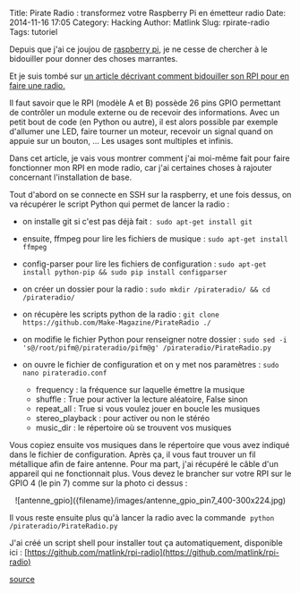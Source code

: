 Title: Pirate Radio : transformez votre Raspberry Pi en émetteur radio
Date: 2014-11-16 17:05
Category: Hacking
Author: Matlink
Slug: rpirate-radio
Tags: tutoriel

Depuis que j'ai ce joujou de [raspberry
pi](https://en.wikipedia.org/wiki/Raspberry_Pi), je ne cesse de
chercher à le bidouiller pour donner des choses marrantes.

Et je suis tombé sur [un article décrivant comment bidouiller son RPI
pour en faire une radio.](http://makezine.com/projects/make-38-cameras-and-av/raspberry-pirate-radio/)

Il faut savoir que le RPI (modèle A et B) possède 26 pins GPIO
permettant de contrôler un module externe ou de recevoir des
informations. Avec un petit bout de code (en Python ou autre), il est
alors possible par exemple d'allumer une LED, faire tourner un moteur,
recevoir un signal quand on appuie sur un bouton, ... Les usages sont
multiples et infinis.

Dans cet article, je vais vous montrer comment j'ai moi-même fait pour
faire fonctionner mon RPI en mode radio, car j'ai certaines choses à
rajouter concernant l'installation de base.

Tout d'abord on se connecte en SSH sur la raspberry, et une fois dessus,
on va récupérer le script Python qui permet de lancer la radio :

-  on installe git si c'est pas déjà fait : 
   ``sudo apt-get install git``
-  ensuite, ffmpeg pour lire les fichiers de musique :
   ``sudo apt-get install ffmpeg``
-  config-parser pour lire les fichiers de configuration :
   ``sudo apt-get install python-pip && sudo pip install configparser``
-  on créer un dossier pour la radio :
   ``sudo mkdir ∕pirateradio/ && cd /pirateradio/``
-  on récupère les scripts python de la radio :
   ``git clone https://github.com/Make-Magazine/PirateRadio ./``
-  on modifie le fichier Python pour renseigner notre dossier :
   ``sudo sed -i 's@/root/pifm@/pirateradio/pifm@g' /pirateradio/PirateRadio.py``
-  on ouvre le fichier de configuration et on y met nos paramètres :
   ``sudo nano pirateradio.conf``

   -  frequency : la fréquence sur laquelle émettre la musique
   -  shuffle : True pour activer la lecture aléatoire, False sinon
   -  repeat\_all : True si vous voulez jouer en boucle les musiques
   -  stereo\_playback : pour activer ou non le stéréo
   -  music\_dir : le répertoire où se trouvent vos musiques

Vous copiez ensuite vos musiques dans le répertoire que vous avez
indiqué dans le fichier de configuration. Après ça, il vous faut trouver
un fil métallique afin de faire antenne. Pour ma part, j'ai récupéré le
câble d'un appareil qui ne fonctionnait plus. Vous devez le brancher sur
votre RPI sur le GPIO 4 (le pin 7) comme sur la photo ci dessus :

<center>![antenne_gpio]({filename}/images/antenne_gpio_pin7_400-300x224.jpg)</center>

Il vous reste ensuite plus qu'à lancer la radio avec la commande 
``python /pirateradio/PirateRadio.py``

J'ai créé un script shell pour installer tout ça automatiquement,
disponible ici : [https://github.com/matlink/rpi-radio](https://github.com/matlink/rpi-radio)

[source](http://makezine.com/projects/make-38-cameras-and-av/raspberry-pirate-radio/)
